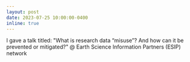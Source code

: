 ```yaml
---
layout: post
date: 2023-07-25 10:00:00-0400
inline: true
---
```


I gave a talk titled: "What is research data “misuse”? And how can it be prevented or mitigated?" @ Earth Science Information Partners (ESIP) network